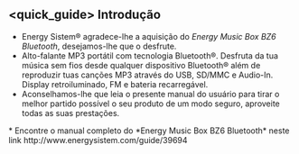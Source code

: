 ## <quick_guide> Introdução

* Energy Sistem® agradece-lhe a aquisição do *Energy Music Box BZ6 Bluetooth*, desejamos-lhe que o desfrute.
* Alto-falante MP3 portátil com tecnologia Bluetooth®. Desfruta da tua música sem fios desde qualquer dispositivo Bluetooth® além de reproduzir tuas canções MP3 através do USB, SD/MMC e Audio-In. Display retroiluminado, FM e bateria recarregável.
* Aconselhamos-lhe que leia o presente manual do usuário para tirar o melhor partido possível o seu produto de um modo seguro, aproveite todas as suas prestações.
<unique>
*	Encontre o manual completo do *Energy Music Box BZ6 Bluetooth* neste link http://www.energysistem.com/guide/39694 </unique> </quick_guide>
